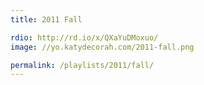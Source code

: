```yaml
---
title: 2011 Fall

rdio: http://rd.io/x/QXaYuDMoxuo/
image: //yo.katydecorah.com/2011-fall.png

permalink: /playlists/2011/fall/
---
```

